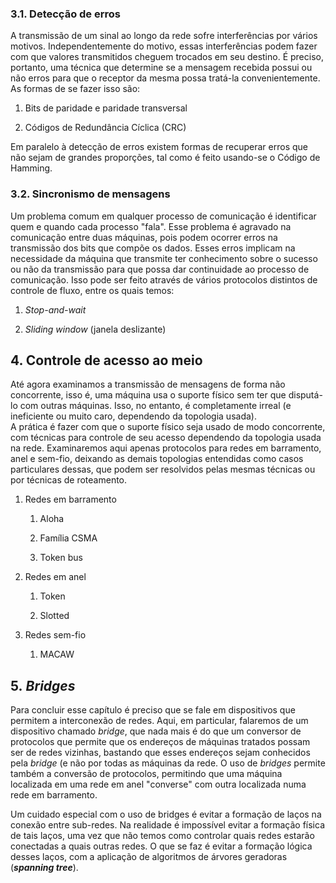 ### 3.1. Detecção de erros

A transmissão de um sinal ao longo da rede sofre interferências por vários motivos. Independentemente do motivo, essas interferências podem fazer com que valores transmitidos cheguem trocados em seu destino. É preciso, portanto, uma técnica que determine se a mensagem recebida possui ou não erros para que o receptor da mesma possa tratá-la convenientemente. As formas de se fazer isso são:

1. Bits de paridade e paridade transversal
    
2. Códigos de Redundância Cíclica (CRC)
    

Em paralelo à detecção de erros existem formas de recuperar erros que não sejam de grandes proporções, tal como é feito usando-se o Código de Hamming.

### 3.2. Sincronismo de mensagens

Um problema comum em qualquer processo de comunicação é identificar quem e quando cada processo "fala". Esse problema é agravado na comunicação entre duas máquinas, pois podem ocorrer erros na transmissão dos bits que compõe os dados. Esses erros implicam na necessidade da máquina que transmite ter conhecimento sobre o sucesso ou não da transmissão para que possa dar continuidade ao processo de comunicação. Isso pode ser feito através de vários protocolos distintos de controle de fluxo, entre os quais temos:

1. _Stop-and-wait_
    
2. _Sliding window_ (janela deslizante)
    

## 4. Controle de acesso ao meio

Até agora examinamos a transmissão de mensagens de forma não concorrente, isso é, uma máquina usa o suporte físico sem ter que disputá-lo com outras máquinas. Isso, no entanto, é completamente irreal (e ineficiente ou muito caro, dependendo da topologia usada).  
A prática é fazer com que o suporte físico seja usado de modo concorrente, com técnicas para controle de seu acesso dependendo da topologia usada na rede. Examinaremos aqui apenas protocolos para redes em barramento, anel e sem-fio, deixando as demais topologias entendidas como casos particulares dessas, que podem ser resolvidos pelas mesmas técnicas ou por técnicas de roteamento.

1. Redes em barramento
    
    1. Aloha
        
    2. Família CSMA
        
    3. Token bus
        
2. Redes em anel
    
    1. Token
        
    2. Slotted
        
3. Redes sem-fio
    
    1. MACAW
        

## 5. _Bridges_

Para concluir esse capítulo é preciso que se fale em dispositivos que permitem a interconexão de redes. Aqui, em particular, falaremos de um dispositivo chamado _bridge_, que nada mais é do que um conversor de protocolos que permite que os endereços de máquinas tratados possam ser de redes vizinhas, bastando que esses endereços sejam conhecidos pela _bridge_ (e não por todas as máquinas da rede. O uso de _bridges_ permite também a conversão de protocolos, permitindo que uma máquina localizada em uma rede em anel "converse" com outra localizada numa rede em barramento.

Um cuidado especial com o uso de bridges é evitar a formação de laços na conexão entre sub-redes. Na realidade é impossível evitar a formação física de tais laços, uma vez que não temos como controlar quais redes estarão conectadas a quais outras redes. O que se faz é evitar a formação lógica desses laços, com a aplicação de algoritmos de árvores geradoras (**_spanning tree_**).
